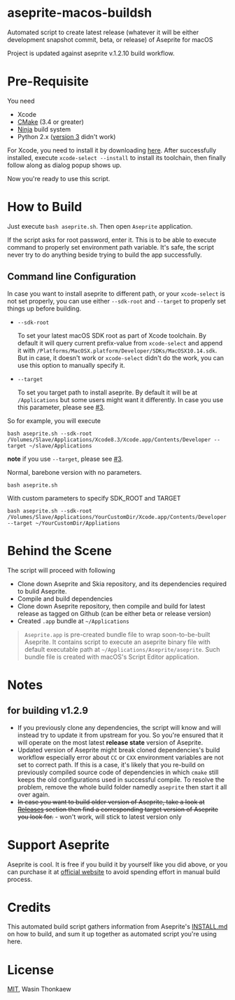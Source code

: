 # aseprite-macos-buildsh
Automated script to create latest release (whatever it will be either development snapshot commit, beta, or release) of Aseprite for macOS

Project is updated against aseprite v.1.2.10 build workflow.

# Pre-Requisite

You need

* Xcode
* [CMake](http://www.cmake.org/) (3.4 or greater)
* [Ninja](https://ninja-build.org/) build system
* Python 2.x ([version 3](https://github.com/haxpor/aseprite-macos-buildsh/issues/2) didn't work)

For Xcode, you need to install it by downloading [here](https://developer.apple.com/download/). After successfully installed, execute `xcode-select --install` to install its toolchain, then finally follow along as dialog popup shows up.

Now you're ready to use this script.

# How to Build

Just execute `bash aseprite.sh`. Then open `Aseprite` application.

If the script asks for root password, enter it. This is to be able to execute command to properly set environment path variable. It's safe, the script never try to do anything beside trying to build the app successfully.

## Command line Configuration

In case you want to install aseprite to different path, or your `xcode-select` is not set properly, you can use either `--sdk-root` and `--target` to properly set things up before building.

* `--sdk-root`

	To set your latest macOS SDK root as part of Xcode toolchain. By default it will query current prefix-value from `xcode-select` and append it with `/Platforms/MacOSX.platform/Developer/SDKs/MacOSX10.14.sdk`. But in case, it doesn't work or `xcode-select` didn't do the work, you can use this option to manually specify it.

* `--target`

	To set you target path to install aseprite. By default it will be at `/Applications` but some users might want it differently. In case you use this parameter, please see [#3](https://github.com/haxpor/aseprite-macos-buildsh/issues/3).

So for example, you will execute

```
bash aseprite.sh --sdk-root /Volumes/Slave/Applications/Xcode8.3/Xcode.app/Contents/Developer --target ~/slave/Applications
```
**note** if you use `--target`, please see [#3](https://github.com/haxpor/aseprite-macos-buildsh/issues/3).

Normal, barebone version with no parameters.

```shell
bash aseprite.sh
```

With custom parameters to specify SDK_ROOT and TARGET
```shell
bash aseprite.sh --sdk-root /Volumes/Slave/Applications/YourCustomDir/Xcode.app/Contents/Developer --target ~/YourCustomDir/Appliations
```

# Behind the Scene

The script will proceed with following
* Clone down Aseprite and Skia repository, and its dependencies required to bulid Aseprite.
* Compile and build dependencies
* Clone down Aseprite repository, then compile and build for latest release as tagged on Github (can be either beta or release version)
* Created `.app` bundle at `~/Applications`

> `Aseprite.app` is pre-created bundle file to wrap soon-to-be-built Aseprite. It contains script to execute an aseprite binary file with default executable path at `~/Applications/Aseprite/aseprite`. Such bundle file is created with macOS's Script Editor application.

# Notes

## for building v1.2.9

* If you previously clone any dependencies, the script will know and will instead try to update it from upstream for you. So you're ensured that it will operate on the most latest __release state__ version of Aseprite.
* Updated version of Aseprite might break cloned dependencies's build workflow especially error about `CC` or `CXX` environment variables are not set to correct path. If this is a case, it's likely that you re-build on previously compiled source code of dependencies in which `cmake` still keeps the old configurations used in successful compile. To resolve the problem, remove the whole build folder namedly `aseprite` then start it all over again. 
* ~~In case you want to build older version of Aseprite, take a look at [Releases](https://github.com/haxpor/aseprite-macos-buildsh/releases) section then find a corresponding target version of Aseprite you look for.~~ - won't work, will stick to latest version only

# Support Aseprite

Aseprite is cool. It is free if you build it by yourself like you did above, or you can purchase it at [official website](https://www.aseprite.org/) to avoid spending effort in manual build process.

# Credits

This automated build script gathers information from Aseprite's [INSTALL.md](https://github.com/aseprite/aseprite/blob/master/INSTALL.md) on how to build, and sum it up together as automated script you're using here.

# License
[MIT](https://github.com/haxpor/aseprite-macos-buildsh/blob/master/LICENSE), Wasin Thonkaew
